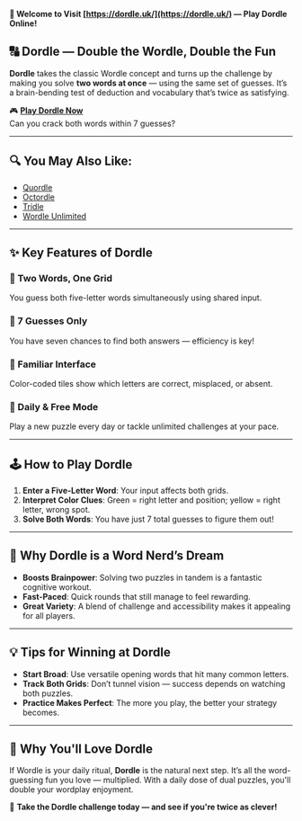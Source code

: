 **🧩 Welcome to Visit [https://dordle.uk/](https://dordle.uk/) — Play Dordle Online!**

## 🔠 Dordle — Double the Wordle, Double the Fun

**Dordle** takes the classic Wordle concept and turns up the challenge by making you solve **two words at once** — using the same set of guesses. It’s a brain-bending test of deduction and vocabulary that’s twice as satisfying.

🎮 **[Play Dordle Now](https://dordle.uk/)**  
Can you crack both words within 7 guesses?

---

## 🔍 You May Also Like:

- [Quordle](https://quordle.cc/)
- [Octordle](https://octordle.app/)
- [Tridle](https://tridle.org/)
- [Wordle Unlimited](https://wordleunlimited.club/)

---

## ✨ Key Features of Dordle

### 🧠 Two Words, One Grid  
You guess both five-letter words simultaneously using shared input.

### 🎯 7 Guesses Only  
You have seven chances to find both answers — efficiency is key!

### 🎨 Familiar Interface  
Color-coded tiles show which letters are correct, misplaced, or absent.

### 📅 Daily & Free Mode  
Play a new puzzle every day or tackle unlimited challenges at your pace.

---

## 🕹️ How to Play Dordle

1. **Enter a Five-Letter Word**: Your input affects both grids.
2. **Interpret Color Clues**: Green = right letter and position; yellow = right letter, wrong spot.
3. **Solve Both Words**: You have just 7 total guesses to figure them out!

---

## 🌟 Why Dordle is a Word Nerd’s Dream

- **Boosts Brainpower**: Solving two puzzles in tandem is a fantastic cognitive workout.
- **Fast-Paced**: Quick rounds that still manage to feel rewarding.
- **Great Variety**: A blend of challenge and accessibility makes it appealing for all players.

---

## 💡 Tips for Winning at Dordle

- **Start Broad**: Use versatile opening words that hit many common letters.
- **Track Both Grids**: Don’t tunnel vision — success depends on watching both puzzles.
- **Practice Makes Perfect**: The more you play, the better your strategy becomes.

---

## 💖 Why You'll Love Dordle

If Wordle is your daily ritual, **Dordle** is the natural next step. It’s all the word-guessing fun you love — multiplied. With a daily dose of dual puzzles, you'll double your wordplay enjoyment.

📝 **Take the Dordle challenge today — and see if you're twice as clever!**
